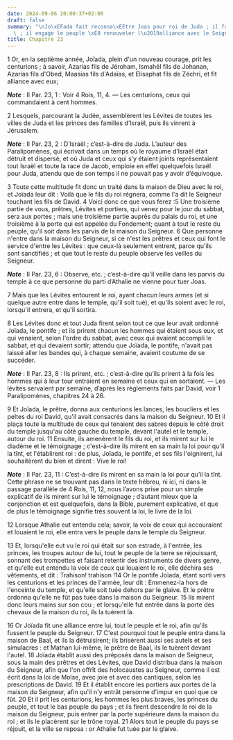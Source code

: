 ```yaml
---
date: 2024-09-06 20:00:37+02:00
draft: false
summary: "\nJo\xEFada fait reconna\xEEtre Joas pour roi de Juda ; il fait tuer Athalie\
  \ ; il engage le peuple \xE0 renouveler l\u2019alliance avec le Seigneur.\n"
title: Chapitre 23
---
```





1 Or, en la septième année, Joïada, plein d'un nouveau courage, prit les centurions ; à savoir, Azarias fils de Jéroham, Ismahël fils de Johanan, Azarias fils d'Obed, Maasias fils d'Adaïas, et Elisaphat fils de Zéchri, et fit alliance avec eux;

***Note*** :  II Par. 23, 1 : Voir 4 Rois, 11, 4. ― Les centurions, ceux qui commandaient à cent hommes.

2 Lesquels, parcourant la Judée, assemblèrent les Lévites de toutes les villes de Juda et les princes des familles d'Israël, puis ils vinrent à Jérusalem.

***Note*** :  II Par. 23, 2 : D’Israël ; c’est-à-dire de Juda. L’auteur des Paralipomènes, qui écrivait dans un temps où le royaume d’Israël était détruit et dispersé, et où Juda et ceux qui s’y étaient joints représentaient tout Israël et toute la race de Jacob, emploie en effet quelquefois Israël pour Juda, attendu que de son temps il ne pouvait pas y avoir d’équivoque.

3 Toute cette multitude fit donc un traité dans la maison de Dieu avec le roi, et Joïada leur dit : Voilà que le fils du roi régnera, comme l'a dit le Seigneur touchant les fils de David. 4 Voici donc ce que vous ferez :5 Une troisième partie de vous, prêtres, Lévites et portiers, qui venez pour le jour du sabbat, sera aux portes ; mais une troisième partie auprès du palais du roi, et une troisième à la porte qui est appelée du Fondement; quant à tout le reste du peuple, qu'il soit dans les parvis de la maison du Seigneur. 6 Que personne n'entre dans la maison du Seigneur, si ce n'est les prêtres et ceux qui font le service d'entre les Lévites : que ceux-là seulement entrent, parce qu'ils sont sanctifiés ; et que tout le reste du peuple observe les veilles du Seigneur.

***Note*** :  II Par. 23, 6 : Observe, etc. ; c’est-à-dire qu’il veille dans les parvis du temple à ce que personne du parti d’Athalie ne vienne pour tuer Joas.

7 Mais que les Lévites entourent le roi, ayant chacun leurs armes (et si quelque autre entre dans le temple, qu'il soit tué), et qu'ils soient avec le roi, lorsqu'il entrera, et qu'il sortira.


8 Les Lévites donc et tout Juda firent selon tout ce que leur avait ordonné Joïada, le pontife ; et ils prirent chacun les hommes qui étaient sous eux, et qui venaient, selon l'ordre du sabbat, avec ceux qui avaient accompli le sabbat, et qui devaient sortir; attendu que Joïada, le pontife, n'avait pas laissé aller les bandes qui, à chaque semaine, avaient coutume de se succéder.

***Note*** :  II Par. 23, 8 : Ils prirent, etc. ; c’est-à-dire qu’ils prirent à la fois les hommes qui à leur tour entraient en semaine et ceux qui en sortaient. ― Les lévites servaient par semaine, d’après les règlements faits par David, voir 1 Paralipomènes, chapitres 24 à 26.

9 Et Joïada, le prêtre, donna aux centurions les lances, les boucliers et les peltes du roi David, qu'il avait consacrés dans la maison du Seigneur. 10 Et il plaça toute la multitude de ceux qui tenaient des sabres depuis le côté droit du temple jusqu'au côté gauche du temple, devant l'autel et le temple, autour du roi. 11 Ensuite, ils amenèrent le fils du roi, et ils mirent sur lui le diadème et le témoignage ; c'est-à-dire ils mirent en sa main la loi pour qu'il la tînt, et l'établirent roi : de plus, Joïada, le pontife, et ses fils l'oignirent, lui souhaitèrent du bien et dirent : Vive le roi!

***Note*** :  II Par. 23, 11 : C’est-à-dire ils mirent en sa main la loi pour qu’il la tînt. Cette phrase ne se trouvant pas dans le texte hébreu, ni ici, ni dans le passage parallèle de 4 Rois, 11, 12, nous l’avons prise pour un simple explicatif de ils mirent sur lui le témoignage ; d’autant mieux que la conjonction et est quelquefois, dans la Bible, purement explicative, et que de plus le témoignage signifie très souvent la loi, le livre de la loi.


12 Lorsque Athalie eut entendu cela; savoir, la voix de ceux qui accouraient et louaient le roi, elle entra vers le peuple dans le temple du Seigneur.

13 Et, lorsqu'elle eut vu le roi qui était sur son estrade, à l'entrée, les princes, les troupes autour de lui, tout le peuple de la terre se réjouissant, sonnant des trompettes et faisant retentir des instruments de divers genre, et qu'elle eut entendu la voix de ceux qui louaient le roi, elle déchira ses vêtements, et dit : Trahison! trahison !14 Or le pontife Joïada, étant sorti vers les centurions et les princes de l'armée, leur dit : Emmenez-la hors de l'enceinte du temple, et qu'elle soit tuée dehors par le glaive. Et le prêtre ordonna qu'elle ne fût pas tuée dans la maison du Seigneur. 15 Ils mirent donc leurs mains sur son cou ; et lorsqu'elle fut entrée dans la porte des chevaux de la maison du roi, ils la tuèrent là.


16 Or Joïada fit une alliance entre lui, tout le peuple et le roi, afin qu'ils fussent le peuple du Seigneur. 17 C'est pourquoi tout le peuple entra dans la maison de Baal, et ils la détruisirent; ils brisèrent aussi ses autels et ses simulacres : et Mathan lui-même, le prêtre de Baal, ils le tuèrent devant l'autel. 18 Joïada établit aussi des préposés dans la maison de Seigneur, sous la main des prêtres et des Lévites, que David distribua dans la maison du Seigneur, afin que l'on offrît des holocaustes au Seigneur, comme il est écrit dans la loi de Moïse, avec joie et avec des cantiques, selon les prescriptions de David. 19 Et il établit encore les portiers aux portes de la maison du Seigneur, afin qu'il n'y entrât personne d'impur en quoi que ce fût. 20 Et il prit les centurions, les hommes les plus braves, les princes du peuple, et tout le bas peuple du pays ; et ils firent descendre le roi de la maison du Seigneur, puis entrer par la porte supérieure dans la maison du roi ; et ils le placèrent sur le trône
royal. 21 Alors tout le peuple du pays se réjouit, et la ville se reposa : or Athalie fut tuée par le glaive.

